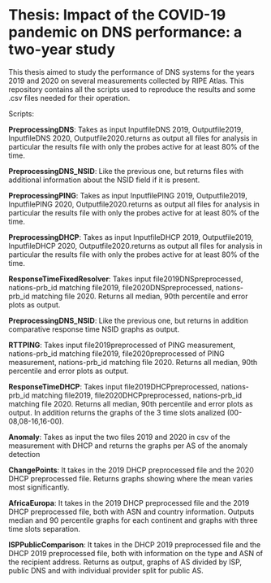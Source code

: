 # Thesis: Impact of the COVID-19 pandemic on DNS performance: a two-year study
This thesis aimed to study the performance of DNS systems for the years 2019 and
2020 on several measurements collected by RIPE Atlas. This repository contains all the scripts used to reproduce the results and some .csv files needed for their operation.


Scripts:

**PreprocessingDNS**: Takes as input InputfileDNS 2019, Outputfile2019, InputfileDNS 2020, Outputfile2020.returns as output all files for analysis in particular the results file with only the probes active for at least 80% of the time.

**PreprocessingDNS_NSID**: Like the previous one, but returns files with additional information about the NSID field if it is present.

**PreprocessingPING**: Takes as input InputfilePING 2019, Outputfile2019, InputfilePING 2020, Outputfile2020.returns as output all files for analysis in particular the results file with only the probes active for at least 80% of the time.

**PreprocessingDHCP**: Takes as input InputfileDHCP 2019, Outputfile2019, InputfileDHCP 2020, Outputfile2020.returns as output all files for analysis in particular the results file with only the probes active for at least 80% of the time.

**ResponseTimeFixedResolver**: Takes input file2019DNSpreprocessed, nations-prb_id matching file2019, file2020DNSpreprocessed, nations-prb_id matching file 2020. Returns all median, 90th percentile and error plots as output. 

**PreprocessingDNS_NSID**: Like the previous one, but returns in addition comparative response time NSID graphs as output.

**RTTPING**: Takes input file2019preprocessed of PING measurement, nations-prb_id matching file2019, file2020preprocessed of PING measurement, nations-prb_id matching file 2020. Returns all median, 90th percentile and error plots as output. 

**ResponseTimeDHCP**: Takes input file2019DHCPpreprocessed, nations-prb_id matching file2019, file2020DHCPpreprocessed, nations-prb_id matching file 2020. Returns all median, 90th percentile and error plots as output. In addition returns the graphs of the 3 time slots analized (00-08,08-16,16-00).

**Anomaly**: Takes as input the two files 2019 and 2020 in csv of the measurement with DHCP and returns the graphs per AS of the anomaly detection

**ChangePoints**: It takes in the 2019 DHCP preprocessed file and the 2020 DHCP preprocessed file. Returns graphs showing where the mean varies most significantly.

**AfricaEuropa**: It takes in the 2019 DHCP preprocessed file and the 2019 DHCP preprocessed file, both with ASN and country information. Outputs median and 90 percentile graphs for each continent and graphs with three time slots separation.

**ISPPublicComparison**: It takes in the DHCP 2019 preprocessed file and the DHCP 2019 preprocessed file, both with information on the type and ASN of the recipient address. Returns as output, graphs of AS divided by ISP, public DNS and with individual provider split for public AS.
